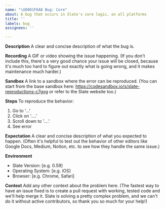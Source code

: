 ```yaml
---
name: "\U0001F6A8 Bug: Core"
about: A bug that occurs in Slate's core logic, on all platforms
title: ''
labels: bug
assignees: ''

---
```


**Description**
A clear and concise description of what the bug is.

**Recording**
A GIF or video showing the issue happening. (If you don't include this, there's a very good chance your issue will be closed, because it's much too hard to figure out exactly what is going wrong, and it makes maintenance much harder.)

**Sandbox**
A link to a sandbox where the error can be reproduced. (You can start from the base sandbox here: https://codesandbox.io/s/slate-reproductions-c7gyg or refer to the Slate website too.)

**Steps**
To reproduce the behavior:
1. Go to '...'
2. Click on '....'
3. Scroll down to '....'
4. See error

**Expectation**
A clear and concise description of what you expected to happen. (Often it's helpful to test out the behavior of other editors like Google Docs, Medium, Notion, etc. to see how they handle the same issue.)

**Environment**
- Slate Version: [e.g. 0.59]
- Operating System: [e.g. iOS]
- Browser: [e.g. Chrome, Safari]

**Context**
Add any other context about the problem here. (The fastest way to have an issue fixed is to create a pull request with working, tested code and we'll help merge it. Slate is solving a pretty complex problem, and we can't do it without active contributors, so thank you so much for your help!)
